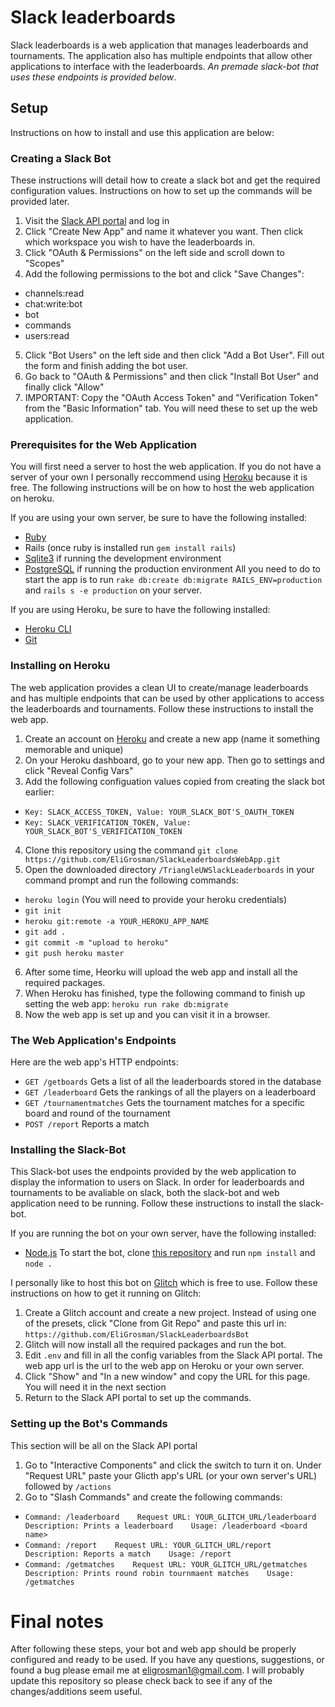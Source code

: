 # Slack leaderboards

Slack leaderboards is a web application that manages leaderboards and tournaments. The application also has multiple endpoints that allow other applications to interface with the leaderboards. *An premade slack-bot that uses these endpoints is provided below*.

## Setup
Instructions on how to install and use this application are below:

### Creating a Slack Bot
These instructions will detail how to create a slack bot and get the required configuration values. Instructions on how to set up the commands will be provided later.

1. Visit the [Slack API portal](https://api.slack.com/apps) and log in
2. Click "Create New App" and name it whatever you want. Then click which workspace you wish to have the leaderboards in.
3. Click "OAuth & Permissions" on the left side and scroll down to "Scopes"
4. Add the following permissions to the bot and click "Save Changes":
* channels:read
* chat:write:bot
* bot
* commands
* users:read
5. Click "Bot Users" on the left side and then click "Add a Bot User". Fill out the form and finish adding the bot user. 
6. Go back to "OAuth & Permissions" and then click "Install Bot User" and finally click "Allow"
7. IMPORTANT: Copy the "OAuth Access Token" and "Verification Token" from the "Basic Information" tab. You will need these to set up the web application.

### Prerequisites for the Web Application
You will first need a server to host the web application. If you do not have a server of your own I personally reccommend using [Heroku](https://heroku.com) because it is free. The following instructions will be on how to host the web application on heroku.

If you are using your own server, be sure to have the following installed:
* [Ruby](https://www.ruby-lang.org/en/downloads/) 
* Rails (once ruby is installed run ```gem install rails```)
* [Sqlite3](https://www.sqlite.org/download.html) if running the development environment
* [PostgreSQL](https://www.postgresql.org/download/) if running the production environment
All you need to do to start the app is to run ```rake db:create db:migrate RAILS_ENV=production``` and ```rails s -e production``` on your server.

If you are using Heroku, be sure to have the following installed:
* [Heroku CLI](https://devcenter.heroku.com/articles/heroku-cli#download-and-install)
* [Git](https://git-scm.com/downloads)

### Installing on Heroku
 The web application provides a clean UI to create/manage leaderboards and has multiple endpoints that can be used by other applications to access the leaderboards and tournaments. Follow these instructions to install the web app.
 
1. Create an account on [Heroku](https://heroku.com) and create a new app (name it something memorable and unique)
2. On your Heroku dashboard, go to your new app. Then go to settings and click "Reveal Config Vars"
3. Add the following configuation values copied from creating the slack bot earlier:
* ```Key: SLACK_ACCESS_TOKEN, Value: YOUR_SLACK_BOT'S_OAUTH_TOKEN```
* ```Key: SLACK_VERIFICATION_TOKEN, Value: YOUR_SLACK_BOT'S_VERIFICATION_TOKEN```
4. Clone this repository using the command ```git clone https://github.com/EliGrosman/SlackLeaderboardsWebApp.git```
5. Open the downloaded directory ```/TriangleUWSlackLeaderboards``` in your command prompt and run the following commands:
* ```heroku login``` (You will need to provide your heroku credentials)
* ```git init```
* ```heroku git:remote -a YOUR_HEROKU_APP_NAME```
* ```git add .```
* ```git commit -m "upload to heroku"```
* ```git push heroku master```
6. After some time, Heorku will upload the web app and install all the required packages. 
7. When Heroku has finished, type the following command to finish up setting the web app: ```heroku run rake db:migrate```
8. Now the web app is set up and you can visit it in a browser.

### The Web Application's Endpoints
 Here are the web app's HTTP endpoints:
 * ```GET /getboards``` Gets a list of all the leaderboards stored in the database
 * ```GET /leaderboard``` Gets the rankings of all the players on a leaderboard
 * ```GET /tournamentmatches``` Gets the tournament matches for a specific board and round of the tournament
 * ```POST /report``` Reports a match 
 
### Installing the Slack-Bot
 This Slack-bot uses the endpoints provided by the web application to display the information to users on Slack. In order for leaderboards and tournaments to be avaliable on slack, both the slack-bot and web application need to be running. Follow these instructions to install the slack-bot.
 
If you are running the bot on your own server, have the following installed:
* [Node.js](https://nodejs.org/en/download/)
To start the bot, clone [this repository](https://github.com/EliGrosman/SlackLeaderboardsBot) and run ```npm install``` and ```node .```

I personally like to host this bot on [Glitch](https://glitch.com/) which is free to use. Follow these instructions on how to get it running on Glitch:
1. Create a Glitch account and create a new project. Instead of using one of the presets, click "Clone from Git Repo" and paste this url in: ```https://github.com/EliGrosman/SlackLeaderboardsBot```
2. Glitch will now install all the required packages and run the bot.
3. Edit ```.env``` and fill in all the config variables from the Slack API portal. The web app url is the url to the web app on Heroku or your own server.
4. Click "Show" and "In a new window" and copy the URL for this page. You will need it in the next section
4. Return to the Slack API portal to set up the commands.


### Setting up the Bot's Commands
This section will be all on the Slack API portal

1. Go to "Interactive Components" and click the switch to turn it on. Under "Request URL" paste your Glicth app's URL (or your own server's URL) followed by ```/actions```
2. Go to "Slash Commands" and create the following commands:
* ```Command: /leaderboard    Request URL: YOUR_GLITCH_URL/leaderboard   Description: Prints a leaderboard    Usage: /leaderboard <board name>```
* ```Command: /report    Request URL: YOUR_GLITCH_URL/report    Description: Reports a match    Usage: /report```
* ```Command: /getmatches    Request URL: YOUR_GLITCH_URL/getmatches    Description: Prints round robin tournmaent matches    Usage: /getmatches```


# Final notes

After following these steps, your bot and web app should be properly configured and ready to be used. If you have any questions, suggestions, or found a bug please email me at eligrosman1@gmail.com. I will probably update this repository so please check back to see if any of the changes/additions seem useful.

